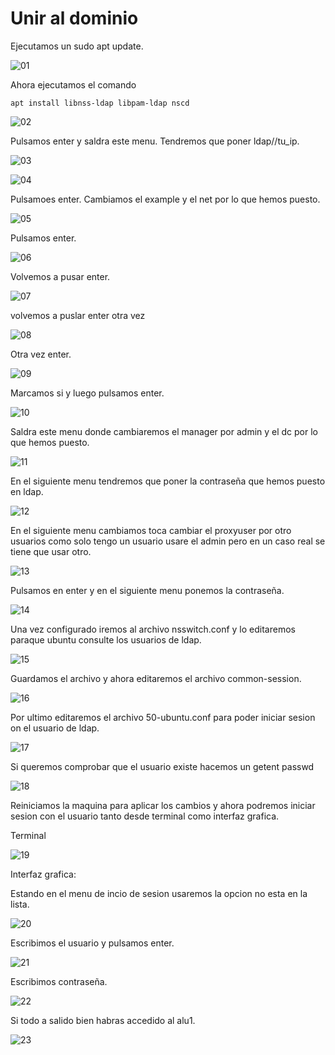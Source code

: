 # Unir al dominio

Ejecutamos un sudo apt update.

![01](sources/imagenes/join_domain/01.png)

Ahora ejecutamos el comando

```
apt install libnss-ldap libpam-ldap nscd
```
![02](sources/imagenes/join_domain/02.png)

Pulsamos enter y saldra este menu. Tendremos que poner ldap//tu_ip.

![03](sources/imagenes/join_domain/03.png)

![04](sources/imagenes/join_domain/04.png)

Pulsamoes enter. Cambiamos el example y el net por lo que hemos puesto.

![05](sources/imagenes/join_domain/05.png)

Pulsamos enter.

![06](sources/imagenes/join_domain/06.png)

Volvemos a pusar enter.

![07](sources/imagenes/join_domain/07.png)

volvemos a puslar enter otra vez

![08](sources/imagenes/join_domain/08.png)

Otra vez enter.

![09](sources/imagenes/join_domain/09.png)

Marcamos si y luego pulsamos enter.

![10](sources/imagenes/join_domain/10.png)

Saldra este menu donde cambiaremos el manager por admin y el dc por lo que hemos puesto.

![11](sources/imagenes/join_domain/11.png)

En el siguiente menu tendremos que poner la contraseña que hemos puesto en ldap.

![12](sources/imagenes/join_domain/12.png)

En el siguiente menu cambiamos toca cambiar el proxyuser por otro usuarios como solo tengo un usuario usare el admin pero en un caso real se tiene que usar otro.

![13](sources/imagenes/join_domain/13.png)

Pulsamos en enter y en el siguiente menu ponemos la contraseña.

![14](sources/imagenes/join_domain/14.png)

Una vez configurado iremos al archivo nsswitch.conf y lo editaremos paraque ubuntu consulte los usuarios de ldap.

![15](sources/imagenes/join_domain/15.png)

Guardamos el archivo y ahora editaremos el archivo common-session.

![16](sources/imagenes/join_domain/16.png)

Por ultimo editaremos el archivo 50-ubuntu.conf para poder iniciar sesion on el usuario de ldap.

![17](sources/imagenes/join_domain/17.png)

Si queremos comprobar que el usuario existe hacemos un getent passwd

![18](sources/imagenes/join_domain/18.png)

Reiniciamos la maquina para aplicar los cambios y ahora podremos iniciar sesion con el usuario tanto desde terminal como interfaz grafica.

Terminal

![19](sources/imagenes/join_domain/19.png)

Interfaz grafica:

Estando en el menu de incio de sesion usaremos la opcion no esta en la lista.

![20](sources/imagenes/join_domain/20.png)

Escribimos el usuario y pulsamos enter.

![21](sources/imagenes/join_domain/21.png)

Escribimos contraseña.

![22](sources/imagenes/join_domain/22.png)

Si todo a salido bien habras accedido al alu1.

![23](sources/imagenes/join_domain/23.png)










